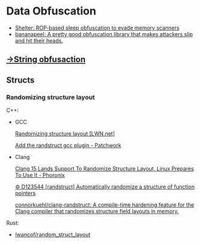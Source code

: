 # Data Obfuscation
- [Shelter: ROP-based sleep obfuscation to evade memory scanners](https://github.com/Kudaes/Shelter)
- [bananapeel: A pretty good obfuscation library that makes attackers slip and hit their heads.](https://github.com/arctic-hen7/bananapeel)

## [→String obfusaction](Strings/Obfuscation/README.md)

## Structs
### Randomizing structure layout
C++:
- GCC
  
  [Randomizing structure layout \[LWN.net\]](https://lwn.net/Articles/722293/)
  
  [Add the randstruct gcc plugin - Patchwork](https://patchwork.kernel.org/project/linux-hardening/patch/1477071466-19256-1-git-send-email-michael.leibowitz@intel.com/)

- Clang
  
  [Clang 15 Lands Support To Randomize Structure Layout, Linux Prepares To Use It - Phoronix](https://www.phoronix.com/news/Clang-Linux-RandStruct)
  
  [⚙ D123544 \[randstruct\] Automatically randomize a structure of function pointers](https://reviews.llvm.org/D123544)
  
  [connorkuehl/clang-randstruct: A compile-time hardening feature for the Clang compiler that randomizes structure field layouts in memory.](https://github.com/connorkuehl/clang-randstruct)

Rust:
- [Iwancof/random\_struct\_layout](https://github.com/Iwancof/random_struct_layout/)